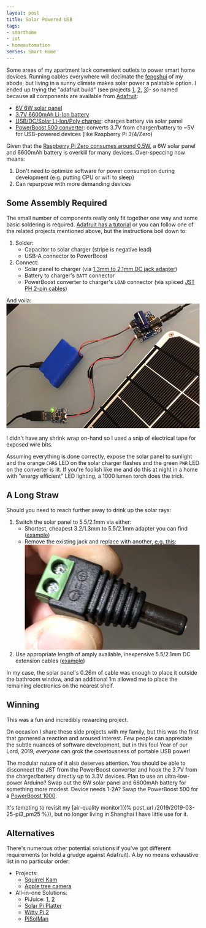 ```yaml
---
layout: post
title: Solar Powered USB
tags:
- smarthome
- iot
- homeautomation
series: Smart Home
---
```


Some areas of my apartment lack convenient outlets to power smart home devices.  Running cables everywhere will decimate the [fengshui](https://en.wikipedia.org/wiki/Feng_shui) of my abode, but living in a sunny climate makes solar power a palatable option.  I ended up trying the "adafruit build" (see projects [1](https://learn.adafruit.com/solar-boost-bag?view=all), [2](http://juliansarokin.com/how-to-build-a-solar-powered-raspberry-pi/), [3](https://www.instructables.com/lesson/Solar-USB-Charger-2/))- so named because all components are available from [Adafruit](https://www.adafruit.com):

- [6V 6W solar panel](https://www.adafruit.com/product/1525)
- [3.7V 6600mAh Li-Ion battery](https://www.adafruit.com/product/353)
- [USB/DC/Solar Li-Ion/Poly charger](https://www.adafruit.com/product/390): charges battery via solar panel
- [PowerBoost 500 converter](https://www.adafruit.com/product/1903): converts 3.7V from charger/battery to ~5V for USB-powered devices (like Raspberry Pi 3/4/Zero)

Given that the [Raspberry Pi Zero consumes around 0.5W](https://www.jeffgeerling.com/blogs/jeff-geerling/raspberry-pi-zero-power), a 6W solar panel and 6600mAh battery is overkill for many devices.  Over-speccing now means:  
1. Don't need to optimize software for power consumption during development (e.g. putting CPU or wifi to sleep)
1. Can repurpose with more demanding devices

## Some Assembly Required

The small number of components really only fit together one way and some basic soldering is required.  [Adafruit has a tutorial](https://learn.adafruit.com/usb-dc-and-solar-lipoly-charger/overview) or you can follow one of the related projects mentioned above, but the instructions boil down to:

1. Solder:
    - Capacitor to solar charger (stripe is negative lead)
    - USB-A connector to PowerBoost
1. Connect:
    - Solar panel to charger (via [1.3mm to 2.1mm DC jack adapter](https://www.adafruit.com/product/2788))
    - Battery to charger's `BATT` connector
    - PowerBoost converter to charger's `LOAD` connector (via spliced [JST PH 2-pin cables](https://www.adafruit.com/product/261))

And voila:  
![](/assets/solar_usb.jpg)

I didn't have any shrink wrap on-hand so I used a snip of electrical tape for exposed wire bits.

Assuming everything is done correctly, expose the solar panel to sunlight and the orange `CHRG` LED on the solar charger flashes and the green `PWR` LED on the converter is lit.  If you're foolish like me and do this at night in a home with "energy efficient" LED lighting, a 1000 lumen torch does the trick.
 
## A Long Straw

 Should you need to reach further away to drink up the solar rays:

1. Switch the solar panel to 5.5/2.1mm via either:
    - Shortest, cheapest 3.2/1.3mm to 5.5/2.1mm adapter you can find ([example](https://www.amazon.com/gp/product/B00L365XC0))
    - Remove the existing jack and replace with another, [e.g. this](https://www.adafruit.com/product/369):  
    ![](/assets/dc_power_screw_terminal.jpg)
1. Use appropriate length of amply available, inexpensive 5.5/2.1mm DC extension cables ([example](https://www.amazon.com/gp/product/B06X99VJ9Y))

In my case, the solar panel's 0.26m of cable was enough to place it outside the bathroom window, and an additional 1m allowed me to place the remaining electronics on the nearest shelf.

## Winning

This was a fun and incredibly rewarding project.

On occasion I share these side projects with my family, but this was the first that garnered a reaction and aroused interest.  Few people can appreciate the subtle nuances of software development, but in this foul Year of our Lord, 2019, *everyone* can grok the covetousness of portable USB power!

The modular nature of it also deserves attention.  You should be able to disconnect the JST from the PowerBoost converter and hook the 3.7V from the charger/battery directly up to 3.3V devices.  Plan to use an ultra-low-power Arduino?  Swap out the 6W solar panel and 6600mAh battery for something more modest.  Device needs 1-2A?  Swap the PowerBoost 500 for a [PowerBoost 1000](https://www.adafruit.com/product/2030).

It's tempting to revisit my [air-quality monitor]({% post_url /2019/2019-03-25-pi3_pm25 %}), but no longer living in Shanghai I have little use for it.

## Alternatives

There's numerous other potential solutions if you've got different requirements (or hold a grudge against Adafruit).  A by no means exhaustive list in no particular order:

- Projects:
    - [Squirrel Kam](https://www.hackster.io/reichley/solar-powered-squirrel-kam-pi-zero-w-updated-797db4)
    - [Apple tree camera](https://kaspars.net/blog/solar-raspberry-pi-camera)
- All-in-one Solutions:
    - PiJuice: [1](https://www.electromaker.io/tutorial/blog/go-off-the-grid-with-your-raspberry-pi-zero-w), [2](https://howchoo.com/g/mmfkn2rhoth/raspberry-pi-solar-power)
    - [Solar Pi Platter](http://www.danjuliodesigns.com/products/solar_pi_platter.html)
    - [Witty Pi 2](http://www.uugear.com/portfolio/use-witty-pi-2-to-build-solar-powered-time-lapse-camera/)
    - [PiSolMan](http://www.pisolman.com/)